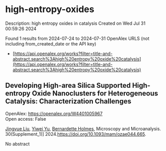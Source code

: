 # high-entropy-oxides
Description: high entropy oxides in catalysis
Created on Wed Jul 31 00:59:26 2024

Found 1 results from 2024-07-24 to 2024-07-31
OpenAlex URLS (not including from_created_date or the API key)
- [https://api.openalex.org/works?filter=title-and-abstract.search%3Ahigh%20entropy%20oxide%20catalysis](https://api.openalex.org/works?filter=title-and-abstract.search%3Ahigh%20entropy%20oxide%20catalysis)

## Developing High-area Silica Supported High-entropy Oxide Nanoclusters for Heterogeneous Catalysis: Characterization Challenges   

OpenAlex: https://openalex.org/W4401005967    
Open access: False
    
[Jingyue Liu](https://openalex.org/A5048881523), [Yiwei Yu](https://openalex.org/A5102335294), [Bernardette Holmes](https://openalex.org/A5000096397), Microscopy and Microanalysis. 30(Supplement_1)] 2024.https://doi.org/10.1093/mam/ozae044.665.
    
No abstract    

    
